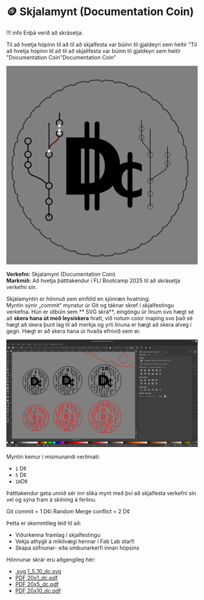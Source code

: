 # 🪙 Skjalamynt (Documentation Coin)


!!! info
    Enþá verið að skrásetja.

Til að hvetja hópinn til að til að skjalfesta var búinn til gjaldeyri sem heitir "Til að hvetja hópinn til að til að skjallfesta var búinn til gjaldeyri sem heitir "Documentation Coin"Documentation Coin"

![dc_inkscape](./image.png)

**Verkefni:** Skjalamynt (Documentation Coin)  
**Markmið:** Að hvetja þátttakendur í FLI Bootcamp 2025 til að skrásetja verkefni sín.

Skjalamyntin er hönnuð sem einföld en sjónræn hvatning:  
Myntin sýnir „commit“ mynstur úr Git og táknar skref í skjalfestingu verkefna. Hún er útbúin sem ** SVG skrá**, eingöngu úr línum svo hægt sé að **skera hana út með leysiskera** hratt, við notum color maping svo það sé hægt að skera þunt lag til að merkja og yrti línuna er hægt að skera alveg í gegn. Hægt er að skera hana úr hvaða efnivið sem er. 

![dc inkscape 1510](./image-1.png)

Myntin kemur í mismunandi verðmati:
- `1` D¢
- `5` D¢
- `10`D¢

Þátttakendur geta unnið sér inn slíka mynt með því að skjalfesta verkefni sín vel og sýna fram á skilning á ferlinu.

Git commit = 1 D¢i
Random Merge conflict = 2 D¢


Þetta er skemmtileg leið til að:
- Viðurkenna framlag í skjalfestingu
- Vekja athygli á mikilvægi hennar í Fab Lab starfi
- Skapa söfnunar- eða umbunarkerfi innan hópsins

Hönnunar skrár eru aðgengileg hér:

- [.svg 1_5_10_dc.svg]()
- [PDF 20x1_dc.pdf]()
- [PDF 20x5_dc.pdf]()
- [PDF 20x10_dc.pdf]()

